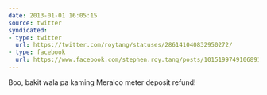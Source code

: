 ```yaml
---
date: 2013-01-01 16:05:15
source: twitter
syndicated:
- type: twitter
  url: https://twitter.com/roytang/statuses/286141040832950272/
- type: facebook
  url: https://www.facebook.com/stephen.roy.tang/posts/10151997491068912
---
```


Boo, bakit wala pa kaming Meralco meter deposit refund!
